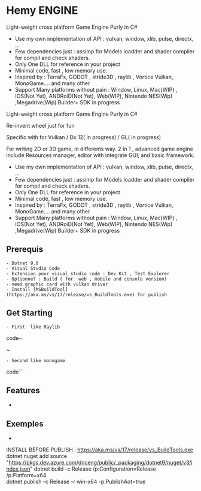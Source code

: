 # Hemy ENGINE

Light-weight cross platform Game Engine Purly in C#

- Use my own implementation of API : vulkan, window, xlib, pulse, directx, ...
- Few dependencies just : assimp  for Models loadder and shader compiler for compil and check shaders.
- Only One DLL for reference in your project
- Minimal code, fast , low memory use.
- Inspired by : TerraFx, GODOT , stride3D , raylib , Vortice Vulkan, MonoGame.... and many other
- Support Many platforms without pain : Window, Linux, Mac(WIP) , IOS(Not Yet), ANDRoiD(Not Yet), Web(WIP), Nintendo NES(Wip) ,Megadrive(Wip) Builder+ SDK  in progress

Light-weight cross platform Game Engine Purly in C#

Re-invent  wheel just for fun

Specific with  for Vulkan / Dx 12( in progress) / GL( in progress) 

For writing 2D or 3D game, in differents way.
2 In 1 , advanced game engine include Resources manager, editor with integrate GUI, and basic framework.

- Use my own implementation of API : vulkan, window, xlib, pulse, directx, ...
- Few dependencies just : assimp  for Models loadder and shader compiler for compil and check shaders.
- Only One DLL for reference in your project
- Minimal code, fast , low memory use.
- Inspired by : TerraFx, GODOT , stride3D , raylib , Vortice Vulkan, MonoGame.... and many other
- Support Many platforms without pain : Window, Linux, Mac(WIP) , IOS(Not Yet), ANDRoiD(Not Yet), Web(WIP), Nintendo NES(Wip) ,Megadrive(Wip) Builder+ SDK  in progress

## Prerequis 

    - Dotnet 9.0 
    - Visual Studio Code
    - Extension pour visual studio code : Dev Kit , Test Explorer
    - Optionnel : Build ( for  web , mobile and console version)
    - need graphic card with vulkan driver 
    - Install [MSBuildTool](https://aka.ms/vs/17/release/vs_BuildTools.exe) for publish


## Get Starting

    - First  like Raylib 

code~

~

    - Second like monogame

code```


## Features 

- 

## Exemples

-

INSTALL BEFORE PUBLISH :  https://aka.ms/vs/17/release/vs_BuildTools.exe  
 dotnet nuget add source "https://pkgs.dev.azure.com/dnceng/public/_packaging/dotnet9/nuget/v3/index.json" 
 dotnet build -c Release /p:Configuration=Release /p:Platform=x64  
 dotnet publish -c Release -r win-x64  -p:PublishAot=true 